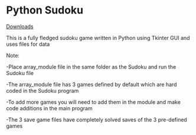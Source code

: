 # Python Sudoku

[Downloads](https://github.com/VarunS2002/Python-Sudoku/releases)

This is a fully fledged sudoku game written in Python using Tkinter GUI and uses files for data

Note:

-Place array_module file in the same folder as the Sudoku and run the Sudoku file

-The array_module file has 3 games defined by default which are hard coded in the Sudoku program

-To add more games you will need to add them in the module and make code additions in the main program

-The 3 save game files have completely solved saves of the 3 pre-defined games 

